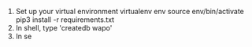 <!-- Instructions to run locally -->

1. Set up your virtual environment
    virtualenv env
    source env/bin/activate
    pip3 install -r requirements.txt   
2. In shell, type 'createdb wapo'
3. In se